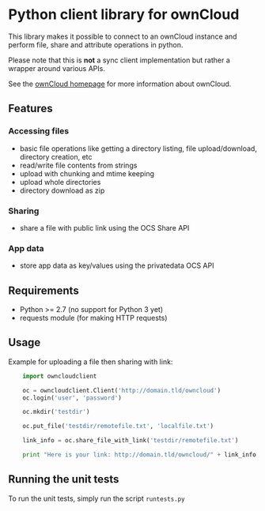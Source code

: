# Python client library for ownCloud

This library makes it possible to connect to an ownCloud instance and perform
file, share and attribute operations in python.

Please note that this is **not** a sync client implementation but rather a wrapper
around various APIs.

See the [ownCloud homepage](http://owncloud.org) for more information about ownCloud.

## Features

### Accessing files

- basic file operations like getting a directory listing, file upload/download,
directory creation, etc
- read/write file contents from strings
- upload with chunking and mtime keeping
- upload whole directories
- directory download as zip

### Sharing

- share a file with public link using the OCS Share API

### App data

- store app data as key/values using the privatedata OCS API

## Requirements

- Python >= 2.7 (no support for Python 3 yet)
- requests module (for making HTTP requests)

## Usage

Example for uploading a file then sharing with link:
```python
    import owncloudclient

	oc = owncloudclient.Client('http://domain.tld/owncloud')
    oc.login('user', 'password')

	oc.mkdir('testdir')

	oc.put_file('testdir/remotefile.txt', 'localfile.txt')

	link_info = oc.share_file_with_link('testdir/remotefile.txt')

	print "Here is your link: http://domain.tld/owncloud/" + link_info.link
```

## Running the unit tests

To run the unit tests, simply run the script `runtests.py`

